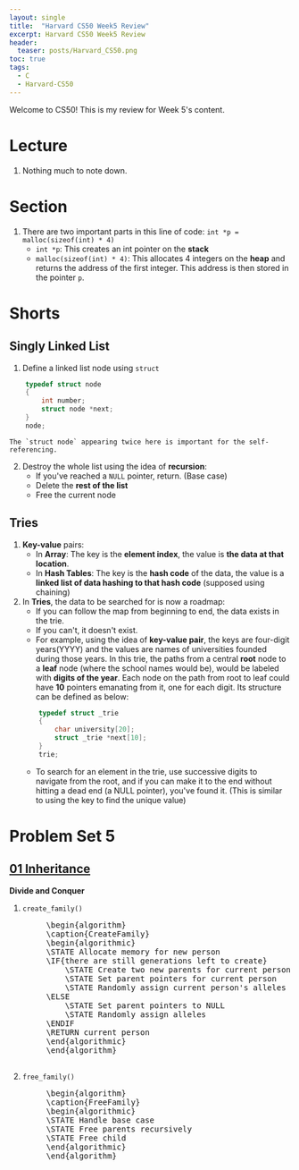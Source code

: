 ```yaml
---
layout: single
title:  "Harvard CS50 Week5 Review"
excerpt: Harvard CS50 Week5 Review
header:
  teaser: posts/Harvard_CS50.png
toc: true
tags:
  - C
  - Harvard-CS50
---
```


Welcome to CS50! This is my review for Week 5's content.

# Lecture
1. Nothing much to note down.

# Section
1. There are two important parts in this line of code: `int *p = malloc(sizeof(int) * 4)`
    - `int *p`: This creates an int pointer on the **stack**
    - `malloc(sizeof(int) * 4)`: This allocates 4 integers on the **heap** and returns the address of the first integer. This address is then stored in the pointer `p`.

# Shorts
## Singly Linked List
1. Define a linked list node using `struct`
```c
    typedef struct node
    {
        int number;
        struct node *next;
    }
    node;
```
    The `struct node` appearing twice here is important for the self-referencing.
2. Destroy the whole list using the idea of **recursion**:
    - If you've reached a `NULL` pointer, return. (Base case)
    - Delete the **rest of the list**
    - Free the current node

## Tries
1. **Key-value** pairs:
    - In **Array**: The key is the **element index**, the value is **the data at that location**.
    - In **Hash Tables**: The key is the **hash code** of the data, the value is a **linked list of data hashing to that hash code** (supposed using chaining)
2. In **Tries**, the data to be searched for is now a roadmap:
    - If you can follow the map from beginning to end, the data exists in the trie.
    - If you can't, it doesn't exist.
    - For example, using the idea of **key-value pair**, the keys are four-digit years(YYYY) and the values are names of universities founded during those years. In this trie, the paths from a central **root** node to a **leaf** node (where the school names would be), would be labeled with **digits of the year**. Each node on the path from root to leaf could have **10** pointers emanating from it, one for each digit. Its structure can be defined as below:
    ```c
        typedef struct _trie
        {
            char university[20];
            struct _trie *next[10];
        }
        trie;
    ```
    - To search for an element in the trie, use successive digits to navigate from the root, and if you can make it to the end without hitting a dead end (a NULL pointer), you've found it. (This is similar to using the key to find the unique value)

# Problem Set 5
## [01 Inheritance](https://cs50.harvard.edu/x/2024/psets/5/inheritance/)
**Divide and Conquer**
1. `create_family()`
    <pre id="inheritance-01" class="pseudocode">
        \begin{algorithm}
        \caption{CreateFamily}
        \begin{algorithmic}
        \STATE Allocate memory for new person
        \IF{there are still generations left to create}
            \STATE Create two new parents for current person by recursively calling create\_family
            \STATE Set parent pointers for current person
            \STATE Randomly assign current person's alleles based on the alleles of their parents
        \ELSE
            \STATE Set parent pointers to NULL
            \STATE Randomly assign alleles
        \ENDIF
        \RETURN current person
        \end{algorithmic}
        \end{algorithm}
    </pre>

2. `free_family()`
    <pre id="inheritance-02" class="pseudocode">
        \begin{algorithm}
        \caption{FreeFamily}
        \begin{algorithmic}
        \STATE Handle base case
        \STATE Free parents recursively
        \STATE Free child
        \end{algorithmic}
        \end{algorithm}
    </pre>
